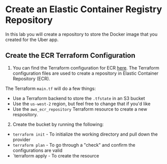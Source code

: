 # Create an Elastic Container Registry Repository

In this lab you will create a repository to store the Docker image that you created for the Uber app.

## Create the ECR Terraform Configuration

1. You can find the Terraform configuration for ECR [here](https://github.com/AdminTurnedDevOps/DevOps-The-Hard-Way-AWS/tree/main/Terraform-AWS-Services-Creation/ECR). The Terraform configuration files are used to create a repository in Elastic Container Repository (ECR).

The Terraform `main.tf` will do a few things:

- Use a Terraform backend to store the `.tfstate` in an S3 bucket
- Use the `us-west-2` region, but feel free to change that if you'd like
- Use the `aws_ecr_repository` Terraform resource to create a new respository.

2. Create the bucket by running the following:

- `terraform init` - To initialize the working directory and pull down the provider
- `terraform plan` - To go through a "check" and confirm the configurations are valid
- `terraform apply - To create the resource
